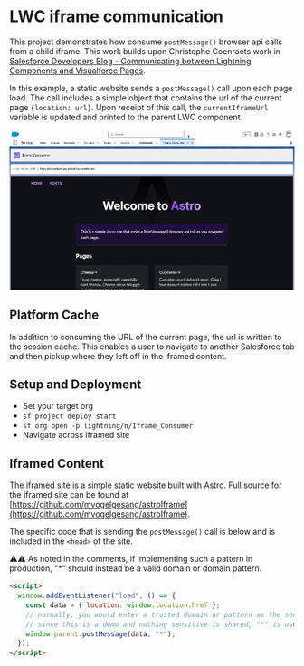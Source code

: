 # LWC iframe communication

This project demonstrates how consume `postMessage()` browser api calls from a child iframe. This work builds upon Christophe Coenraets work in [Salesforce Developers Blog - Communicating between Lightning Components and Visualforce Pages](https://developer.salesforce.com/blogs/developer-relations/2017/01/lightning-visualforce-communication).

In this example, a static website sends a `postMessage()` call upon each page load. The call includes a simple object that contains the url of the current page `{location: url}`. Upon receipt of this call, the `currentIframeUrl` variable is updated and printed to the parent LWC component.

![screen recording showing user navigating across pages in the iframe and the iframes URL being updated in the parent LWC](assets/demo.gif)

## Platform Cache

In addition to consuming the URL of the current page, the url is written to the session cache. This enables a user to navigate to another Salesforce tab and then pickup where they left off in the iframed content.

## Setup and Deployment

- Set your target org
- `sf project deploy start`
- `sf org open -p lightning/n/Iframe_Consumer`
- Navigate across iframed site

## Iframed Content

The iframed site is a simple static website built with Astro. Full source for the iframed site can be found at [https://github.com/mvogelgesang/astroIframe](https://github.com/mvogelgesang/astroIframe).

The specific code that is sending the `postMessage()` call is below and is included in the `<head>` of the site. 

⚠️⚠️ As noted in the comments, if implementing such a pattern in production, "*" should instead be a valid domain or domain pattern.

```html
<script>
  window.addEventListener("load", () => {
    const data = { location: window.location.href };
    // normally, you would enter a trusted domain or pattern as the second argument.
    // since this is a demo and nothing sensitive is shared, "*" is used
    window.parent.postMessage(data, "*");
  });
</script>
```
